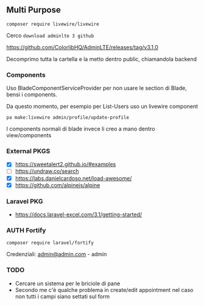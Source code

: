 ## Multi Purpose

`composer require livewire/livewire`

Cerco `download adminlte 3 github`

https://github.com/ColorlibHQ/AdminLTE/releases/tag/v3.1.0

Decomprimo tutta la cartella e la metto dentro public, chiamandola backend

### Components

Uso BladeComponentServiceProvider per non usare le section di Blade, bensì i components.

Da questo momento, per esempio per List-Users uso un livewire component

    pa make:livewire admin/profile/update-profile

I components normali di blade invece li creo a mano dentro view/components

### External PKGS
- [x] https://sweetalert2.github.io/#examples
- [ ] https://undraw.co/search
- [x] https://labs.danielcardoso.net/load-awesome/
- [x] https://github.com/alpinejs/alpine

### Laravel PKG
- https://docs.laravel-excel.com/3.1/getting-started/

### AUTH Fortify

`composer require laravel/fortify`

Credenziali: admin@admin.com - admin









### TODO
- Cercare un sistema per le briciole di pane
- Secondo me c'è qualche problema in create/edit appointment nel caso non tutti i campi siano settati sul form








